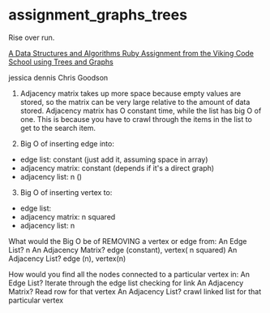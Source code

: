 # assignment_graphs_trees
Rise over run.

[A Data Structures and Algorithms Ruby Assignment from the Viking Code School using Trees and Graphs](http://www.vikingcodeschool.com)

jessica dennis
Chris Goodson

1. Adjacency matrix takes up more space because empty values are stored, so the matrix can be very large relative to the amount of data stored.
Adjacency matrix has O constant time, while the list has big O of one. This is because you have to crawl through the items in the list to get to the search item.

2. Big O of inserting edge into:
 - edge list: constant (just add it, assuming space in array)
 - adjacency matrix: constant (depends if it's a direct graph)
 - adjacency list: n ()

 3. Big O of inserting vertex to:
  - edge list:
  - adjacency matrix: n squared
  - adjacency list: n


What would the Big O be of REMOVING a vertex or edge from:
An Edge List? n
An Adjacency Matrix? edge (constant), vertex( n squared)
An Adjacency List? edge (n), vertex(n)

How would you find all the nodes connected to a particular vertex in:
An Edge List? Iterate through the edge list checking for link
An Adjacency Matrix? Read row for that vertex
An Adjacency List? crawl linked list for that particular vertex